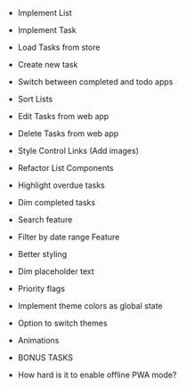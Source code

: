 + Implement List
+ Implement Task
+ Load Tasks from store
+ Create new task
+ Switch between completed and todo apps
+ Sort Lists

+ Edit Tasks from web app
+ Delete Tasks from web app
+ Style Control Links (Add images)
+ Refactor List Components

+ Highlight overdue tasks
+ Dim completed tasks

- Search feature
- Filter by date range Feature
- Better styling
- Dim placeholder text
- Priority flags
- Implement theme colors as global state
- Option to switch themes
- Animations


- BONUS TASKS
- How hard is it to enable offline PWA mode?